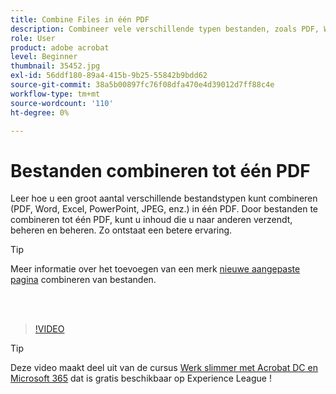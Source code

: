 ```yaml
---
title: Combine Files in één PDF
description: Combineer vele verschillende typen bestanden, zoals PDF, Word, Excel, PowerPoint of JPEG, in één PDF
role: User
product: adobe acrobat
level: Beginner
thumbnail: 35452.jpg
exl-id: 56ddf180-89a4-415b-9b25-55842b9bdd62
source-git-commit: 38a5b00897fc76f08dfa470e4d39012d7ff88c4e
workflow-type: tm+mt
source-wordcount: '110'
ht-degree: 0%

---
```


# Bestanden combineren tot één PDF

Leer hoe u een groot aantal verschillende bestandstypen kunt combineren (PDF, Word, Excel, PowerPoint, JPEG, enz.) in één PDF. Door bestanden te combineren tot één PDF, kunt u inhoud die u naar anderen verzendt, beheren en beheren. Zo ontstaat een betere ervaring.

>[!TIP]
>
>Meer informatie over het toevoegen van een merk [nieuwe aangepaste pagina](add-custom-page.md) combineren van bestanden.

<br> 

>[!VIDEO](https://video.tv.adobe.com/v/35452?hidetitle=true)

>[!TIP]
>
>Deze video maakt deel uit van de cursus [Werk slimmer met Acrobat DC en Microsoft 365](https://experienceleague.adobe.com/?recommended=Acrobat-U-1-2021.microsoft365) dat is gratis beschikbaar op Experience League !
